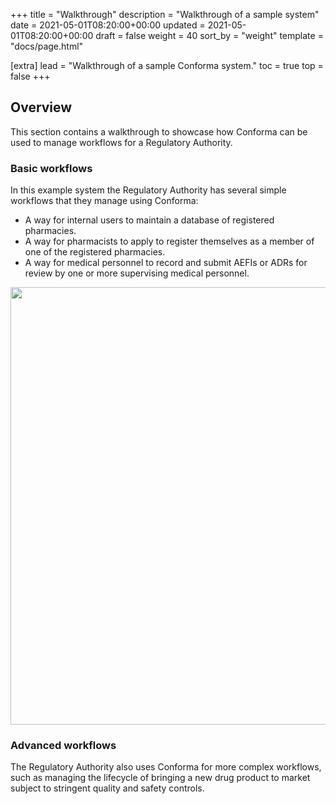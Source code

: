 +++
title = "Walkthrough"
description = "Walkthrough of a sample system"
date = 2021-05-01T08:20:00+00:00
updated = 2021-05-01T08:20:00+00:00
draft = false
weight = 40
sort_by = "weight"
template = "docs/page.html"

[extra]
lead = "Walkthrough of a sample Conforma system."
toc = true
top = false
+++

## Overview

This section contains a walkthrough to showcase how Conforma can be used to manage workflows for a Regulatory Authority. 

### Basic workflows

In this example system the Regulatory Authority has several simple workflows that they manage using Conforma: 

- A way for internal users to maintain a database of registered pharmacies.
- A way for pharmacists to apply to register themselves as a member of one of the registered pharmacies. 
- A way for medical personnel to record and submit AEFIs or ADRs for review by one or more supervising medical personnel. 

<div class = "autowidth">
    <a href="/docs/getting-started/walkthrough/basic_workflows.png" target="_blank">
        <img src="/docs/getting-started/walkthrough/basic_workflows.png" alt="" width=700>
    </a>
</div>

### Advanced workflows

The Regulatory Authority also uses Conforma for more complex workflows, such as managing the lifecycle of bringing a new drug product to market subject to stringent quality and safety controls. 

<div class = "autowidth">
    <a href="/docs/getting-started/walkthrough/advanced_workflow.png" target="_blank">
        <img src="/docs/getting-started/walkthrough/advanced_workflow.png" alt="" >
    </a>
</div>
